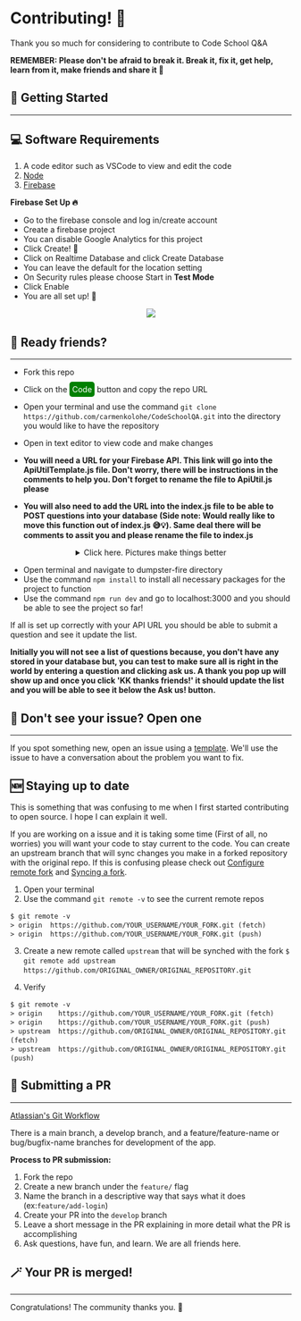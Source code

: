 # Contributing! 🥳

Thank you so much for considering to contribute to Code School Q&A

**REMEMBER: Please don't be afraid to break it. Break it, fix it, get help, learn from it, make friends and share it 🙌**

## 🤗 Getting Started

<hr/>

## 💻 Software Requirements

1. A code editor such as VSCode to view and edit the code
2. [Node](https://nodejs.org/en/download/)
3. [Firebase](https://firebase.google.com/)

**Firebase Set Up 🔥**

- Go to the firebase console and log in/create account
- Create a firebase project
- You can disable Google Analytics for this project
- Click Create! 👾
- Click on Realtime Database and click Create Database
- You can leave the default for the location setting
- On Security rules please choose Start in **Test Mode**
- Click Enable
- You are all set up! 🥳

<center>
<img src="https://media.giphy.com/media/tZyxxR4lUIRnTgIzl9/giphy.gif" width="200"/>
</center>

## 🤝 Ready friends?

<hr/>

- Fork this repo
- Click on the <span style="background-color:green;color:white;padding:5px;border-radius:5px">Code</span> button and copy the repo URL
- Open your terminal and use the command `git clone https://github.com/carmenkolohe/CodeSchoolQA.git` into the directory you would like to have the repository
- Open in text editor to view code and make changes

- **You will need a URL for your Firebase API. This link will go into the ApiUtilTemplate.js file. Don't worry, there will be instructions in the comments to help you. Don't forget to rename the file to ApiUtil.js please**
- **You will also need to add the URL into the index.js file to be able to POST questions into your database (Side note: Would really like to move this function out of index.js 😅💡). Same deal there will be comments to assit you and please rename the file to index.js**

<center>
<details>
<summary>Click here. Pictures make things better</summary>
<img src="./assets/firebaseUrl.png" />
</details>
</center>

- Open terminal and navigate to dumpster-fire directory
- Use the command `npm install` to install all necessary packages for the project to function
- Use the command `npm run dev` and go to localhost:3000 and you should be able to see the project so far!

If all is set up correctly with your API URL you should be able to submit a question and see it update the list.

**Initially you will not see a list of questions because, you don't have any stored in your database but, you can test to make sure all is right in the world by entering a question and clicking ask us. A thank you pop up will show up and once you click 'KK thanks friends!' it should update the list and you will be able to see it below the Ask us! button.**

## 🧐 Don't see your issue? Open one

<hr/>

If you spot something new, open an issue using a [template](https://github.com/github/docs/issues/new/choose). We'll use the issue to have a conversation about the problem you want to fix.

## 🆕 Staying up to date

This is something that was confusing to me when I first started contributing to open source. I hope I can explain it well.

If you are working on a issue and it is taking some time (First of all, no worries) you will want your code to stay current to the code. You can create an upstream branch that will sync changes you make in a forked repository with the original repo. If this is confusing please check out [Configure remote fork](https://docs.github.com/en/github/collaborating-with-pull-requests/working-with-forks/configuring-a-remote-for-a-fork) and [Syncing a fork](https://docs.github.com/en/github/collaborating-with-pull-requests/working-with-forks/syncing-a-fork).

1. Open your terminal
2. Use the command `git remote -v` to see the current remote repos

```
$ git remote -v
> origin  https://github.com/YOUR_USERNAME/YOUR_FORK.git (fetch)
> origin  https://github.com/YOUR_USERNAME/YOUR_FORK.git (push)
```

3. Create a new remote called `upstream` that will be synched with the fork
   `$ git remote add upstream https://github.com/ORIGINAL_OWNER/ORIGINAL_REPOSITORY.git`

4. Verify

```
$ git remote -v
> origin    https://github.com/YOUR_USERNAME/YOUR_FORK.git (fetch)
> origin    https://github.com/YOUR_USERNAME/YOUR_FORK.git (push)
> upstream  https://github.com/ORIGINAL_OWNER/ORIGINAL_REPOSITORY.git (fetch)
> upstream  https://github.com/ORIGINAL_OWNER/ORIGINAL_REPOSITORY.git (push)
```

## 🤙 Submitting a PR

<hr/>

[Atlassian's Git Workflow](https://www.atlassian.com/git/tutorials/comparing-workflows)

There is a main branch, a develop branch, and a feature/feature-name or bug/bugfix-name branches for development of the app.

**Process to PR submission:**

1. Fork the repo
2. Create a new branch under the `feature/` flag
3. Name the branch in a descriptive way that says what it does (ex:`feature/add-login`)
4. Create your PR into the `develop` branch
5. Leave a short message in the PR explaining in more detail what the PR is accomplishing
6. Ask questions, have fun, and learn. We are all friends here.

## 🪄 Your PR is merged!

<hr/>

Congratulations! The community thanks you. 🦄
